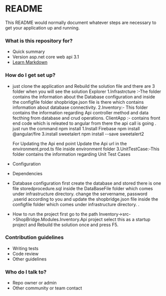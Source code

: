 # README #

This README would normally document whatever steps are necessary to get your application up and running.

### What is this repository for? ###

* Quick summary
* Version asp.net core web api 3.1
* [Learn Markdown](https://bitbucket.org/tutorials/markdowndemo)

### How do I get set up? ###

* just clone the application and Rebuild the solution file and there are 3 folder when you will see the solution Explorer 
  1.Infrastrcture :-The folder contains the information about the Database configuration and 
  inside the configfile folder  shopbridge.json file is there which contains information about database connectivity.
  2.Inventory:- This folder contains the information regarding Api controller method and data fecthing from database and 
   crud operations.
   ClientApp :- contains front end code which is releated to angular from there the api call is going .
    just run the command npm install
    1.Install Firebase npm install @angular/fire 
    3.install sweetalert npm install --save sweetalert2


    For Updating the Api end point Update the Api url in the environment.prod.ts file inside environment folder
   3.UnitTestCase:-This folder contains the information regarding Unit Test Cases
  
* Configuration
* Dependencies
* Database configuration
  first create the database and stored there is one file storedprocedure.sql inside the  DataBaseFile  folder which comes 
  under infrastructure directory.
   change the servername, password ,userid according to you and update the shopbridge.json file inside the configfile 
   folder which comes under infrastructure directory. 
. 
* How to run the project
  first go to the path Inventory->src->ShopBridge.Modules.Inventory.Api project select this as a startup project and Rebuild the solution once and press F5.


### Contribution guidelines ###

* Writing tests
* Code review
* Other guidelines

### Who do I talk to? ###

* Repo owner or admin
* Other community or team contact

